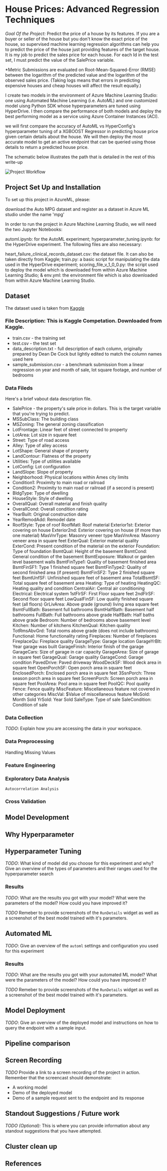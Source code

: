 # House Prices: Advanced Regression Techniques

*Goal Of the Project:* Predict the price of a house by its features. If you are a buyer or seller of the house but you don't know the exact price of the house, so supervised machine learning regression algorithms can help you to predict the price of the house just providing features of the target house.
It is my job to predict the sales price for each house. For each Id in the test set, I must predict the value of the SalePrice variable. 

*Metric
Submissions are evaluated on Root-Mean-Squared-Error (RMSE) between the logarithm of the predicted value and the logarithm of the observed sales price. (Taking logs means that errors in predicting expensive houses and cheap houses will affect the result equally.)

I create two models in the environment of Azure Machine Learning Studio: one using Automated Machine Learning (i.e. AutoML) and one customized model uisng Python SDK whose hyperparameters are tuned using HyperDrive. I then compare the performance of both models and deploy the best performing model as a service using Azure Container Instances (ACI).

we will first compare the accuracy of AutoML vs HyperConfig's hyperparameter tuning of a XGBOOST Regressor in predicting house price given certain details about the house. We will then deploy the most accurate model to get an active endpoint that can be queried using those details to return a predicted house price.

The schematic below illustrates the path that is detailed in the rest of this write-up

![Project Workflow](img/Project_workflow.JPG?raw=true "Project Workflow") 

## Project Set Up and Installation
To set up this project in AzureML, please:

download the Auto MPG dataset and register as a dataset in Azure ML studio under the name 'mpg'

In order to run the project in Azure Machine Learning Studio, we will need the two Jupyter Notebooks:

automl.ipynb: for the AutoML experiment;
hyperparameter_tuning.ipynb: for the HyperDrive experiment.
The following files are also necessary:

heart_failure_clinical_records_dataset.csv: the dataset file. It can also be taken directly from Kaggle;
train.py: a basic script for manipulating the data used in the HyperDrive experiment;
scoring_file_v_1_0_0.py: the script used to deploy the model which is downloaded from within Azure Machine Learning Studio; &
env.yml: the environment file which is also downloaded from within Azure Machine Learning Studio.

## Dataset

The dataset used is taken from [Kaggle](https://www.kaggle.com/c/house-prices-advanced-regression-techniques/data) 

### File Description: This is Kaggle Competation. Downloaded from Kaggle.
* train.csv - the training set
* test.csv - the test set
* data_description.txt - full description of each column, originally prepared by Dean De Cock but lightly edited to match the column names used here
* sample_submission.csv - a benchmark submission from a linear regression on year and month of sale, lot square footage, and number of bedrooms

### Data Fileds
Here's a brief vabout data description file.
* SalePrice - the property's sale price in dollars. This is the target variable that you're trying to predict.
* MSSubClass: The building class
* MSZoning: The general zoning classification
* LotFrontage: Linear feet of street connected to property
* LotArea: Lot size in square feet
* Street: Type of road access
* Alley: Type of alley access
* LotShape: General shape of property
* LandContour: Flatness of the property
* Utilities: Type of utilities available
* LotConfig: Lot configuration
* LandSlope: Slope of property
* Neighborhood: Physical locations within Ames city limits
* Condition1: Proximity to main road or railroad
* Condition2: Proximity to main road or railroad (if a second is present)
* BldgType: Type of dwelling
* HouseStyle: Style of dwelling
* OverallQual: Overall material and finish quality
* OverallCond: Overall condition rating
* YearBuilt: Original construction date
* YearRemodAdd: Remodel date
* RoofStyle: Type of roof
RoofMatl: Roof material
Exterior1st: Exterior covering on house
Exterior2nd: Exterior covering on house (if more than one material)
MasVnrType: Masonry veneer type
MasVnrArea: Masonry veneer area in square feet
ExterQual: Exterior material quality
ExterCond: Present condition of the material on the exterior
Foundation: Type of foundation
BsmtQual: Height of the basement
BsmtCond: General condition of the basement
BsmtExposure: Walkout or garden level basement walls
BsmtFinType1: Quality of basement finished area
BsmtFinSF1: Type 1 finished square feet
BsmtFinType2: Quality of second finished area (if present)
BsmtFinSF2: Type 2 finished square feet
BsmtUnfSF: Unfinished square feet of basement area
TotalBsmtSF: Total square feet of basement area
Heating: Type of heating
HeatingQC: Heating quality and condition
CentralAir: Central air conditioning
Electrical: Electrical system
1stFlrSF: First Floor square feet
2ndFlrSF: Second floor square feet
LowQualFinSF: Low quality finished square feet (all floors)
GrLivArea: Above grade (ground) living area square feet
BsmtFullBath: Basement full bathrooms
BsmtHalfBath: Basement half bathrooms
FullBath: Full bathrooms above grade
HalfBath: Half baths above grade
Bedroom: Number of bedrooms above basement level
Kitchen: Number of kitchens
KitchenQual: Kitchen quality
TotRmsAbvGrd: Total rooms above grade (does not include bathrooms)
Functional: Home functionality rating
Fireplaces: Number of fireplaces
FireplaceQu: Fireplace quality
GarageType: Garage location
GarageYrBlt: Year garage was built
GarageFinish: Interior finish of the garage
GarageCars: Size of garage in car capacity
GarageArea: Size of garage in square feet
GarageQual: Garage quality
GarageCond: Garage condition
PavedDrive: Paved driveway
WoodDeckSF: Wood deck area in square feet
OpenPorchSF: Open porch area in square feet
EnclosedPorch: Enclosed porch area in square feet
3SsnPorch: Three season porch area in square feet
ScreenPorch: Screen porch area in square feet
PoolArea: Pool area in square feet
PoolQC: Pool quality
Fence: Fence quality
MiscFeature: Miscellaneous feature not covered in other categories
MiscVal: $Value of miscellaneous feature
MoSold: Month Sold
YrSold: Year Sold
SaleType: Type of sale
SaleCondition: Condition of sale

### Data Collection
*TODO*: Explain how you are accessing the data in your workspace.

### Data Preprocessing
Handling Missing Values

### Feature Engineering

###  Exploratory Data Analysis
	Autocorrelation Analysis
### Cross Validation

## Model Development

## Why Hyperparameter 

## Hyperparameter Tuning
*TODO*: What kind of model did you choose for this experiment and why? Give an overview of the types of parameters and their ranges used for the hyperparameter search

### Results
*TODO*: What are the results you got with your model? What were the parameters of the model? How could you have improved it?

*TODO* Remeber to provide screenshots of the `RunDetails` widget as well as a screenshot of the best model trained with it's parameters.

## Automated ML
*TODO*: Give an overview of the `automl` settings and configuration you used for this experiment

### Results
*TODO*: What are the results you got with your automated ML model? What were the parameters of the model? How could you have improved it?

*TODO* Remeber to provide screenshots of the `RunDetails` widget as well as a screenshot of the best model trained with it's parameters.

## Model Deployment
*TODO*: Give an overview of the deployed model and instructions on how to query the endpoint with a sample input.

## Pipeline comparison

## Screen Recording
*TODO* Provide a link to a screen recording of the project in action. Remember that the screencast should demonstrate:
- A working model
- Demo of the deployed  model
- Demo of a sample request sent to the endpoint and its response

## Standout Suggestions / Future work
*TODO (Optional):* This is where you can provide information about any standout suggestions that you have attempted.

## Cluster clean up

## References
